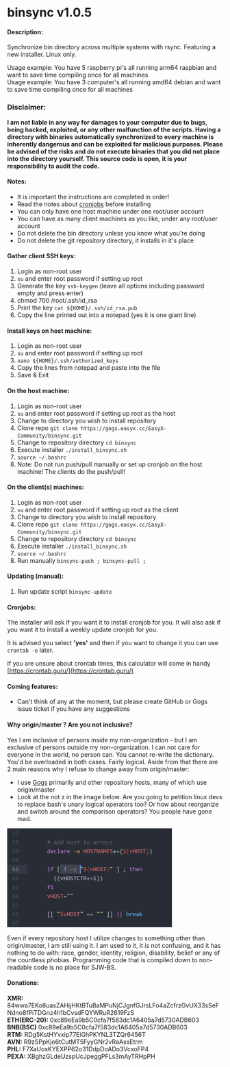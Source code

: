 # binsync v1.0.5

#### Description:
Synchronize bin directory across multiple systems with rsync. Featuring a new installer. Linux only.

Usage example: You have 5 raspberry pi's all running arm64 raspbian and want to save time compiling once for all machines<br />
Usage example: You have 3 computer's all running amd64 debian and want to save time compiling once for all machines

### Disclaimer:
**I am not liable in any way for damages to your computer due to bugs, being hacked, exploited, or any other malfunction of the scripts. Having a directory with binaries automatically synchronized to every machine is inherently dangerous and can be exploited for malicious purposes. Please be advised of the risks and do not execute binaries that you did not place into the directory yourself. This source code is open, it is your responsibility to audit the code.**

#### Notes:
- It is important the instructions are completed in order!
- Read the notes about [cronjobs](#cronjobs) before installing
- You can only have one host machine under one root/user account
- You can have as many client machines as you like, under any root/user account
- Do not delete the bin directory unless you know what you're doing
- Do not delete the git repository directory, it installs in it's place

#### Gather client SSH keys:
1. Login as non-root user
2. `su` and enter root password if setting up root
3. Generate the key `ssh-keygen` (leave all options including password empty and press enter)
4. chmod 700 /root/.ssh/id_rsa
4. Print the key `cat ${HOME}/.ssh/id_rsa.pub`
5. Copy the line printed out into a notepad (yes it is one giant line)

#### Install keys on host machine:
1. Login as non-root user
2. `su` and enter root password if setting up root
3. `nano ${HOME}/.ssh/authorized_keys`
4. Copy the lines from notepad and paste into the file
5. Save & Exit

#### On the host machine:
1. Login as non-root user
2. `su` and enter root password if setting up root as the host
3. Change to directory you wish to install repository
4. Clone repo `git clone https://gogs.easyx.cc/EasyX-Community/binsync.git`
5. Change to repository directory `cd binsync`
6. Execute installer `./install_binsync.sh`
7. `source ~/.bashrc`
8. Note: Do not run push/pull manually or set up cronjob on the host machine! The clients do the push/pull!

#### On the client(s) machines:
1. Login as non-root user
2. `su` and enter root password if setting up root as the client
3. Change to directory you wish to install repository
4. Clone repo `git clone https://gogs.easyx.cc/EasyX-Community/binsync.git`
5. Change to repository directory `cd binsync`
6. Execute installer `./install_binsync.sh`
7. `source ~/.bashrc`
8. Run manually `binsync-push ; binsync-pull ;`

#### Updating (manual):
1. Run update script `binsync-update`

#### Cronjobs:
The installer will ask if you want it to install cronjob for you. It will also ask if you want it to install a weekly update cronjob for you.

It is advised you select **'yes'** and then if you want to change it you can use `crontab -e` later.

If you are unsure about crontab times, this calculator will come in handy [https://crontab.guru/](https://crontab.guru/)

#### Coming features:
- Can't think of any at the moment, but please create GitHub or Gogs issue ticket if you have any suggestions


#### Why origin/master ? Are you not inclusive?
Yes I am inclusive of persons inside my non-organization - but I am exclusive of persons outside my non-organization. I can not care for everyone in the world, no person can. You cannot re-write the dictionary. You'd be overloaded in both cases. Fairly logical. Aside from that there are 2 main reasons why I refuse to change away from origin/master:
- I use [Gogs](https://gogs.io/) primarily and other repository hosts, many of which use origin/master
- Look at the not z in the image below. Are you going to petition linux devs to replace bash's unary logical operators too? Or how about reorganize and switch around the comparison operators? You people have gone mad.

![not z](etc/not-z.png)

Even if every repository host I utilize changes to something other than origin/master, I am still using it. I am used to it, it is not confusing, and it has nothing to do with: race, gender, identity, religion, disability, belief or any of the countless phobias. Programming code that is compiled down to non-readable code is no place for SJW-BS.


#### Donations:
**XMR:** 84wwa7EKo8uasZAHijHKtBTuBaMPuNjCJgnfGJrsLFo4aZcfrzGvUX33sSeFNdno8fPiTDGnz4h1bCvsdFQYWRuR2619FzS <br />
**ETH(ERC-20):** 0xc89eEa9b5C0cfa7f583dc1A6405a7d5730ADB603 <br />
**BNB(BSC)** 0xc89eEa9b5C0cfa7f583dc1A6405a7d5730ADB603 <br />
**RTM:** RDg5KstHYvxip77EiGhPKYNL3TZQr6456T <br />
**AVN:** R9zSPpKjo6tCutMT5FyyGNr2vRaAssEtrm <br />
**PHL:** F7XaUosKYEXPP62o31DdpDoADo3VcxoFP4 <br />
**PEXA:** XBghzGLdeUzspUcJpeggPFLs3mAyTRHpPH <br />
